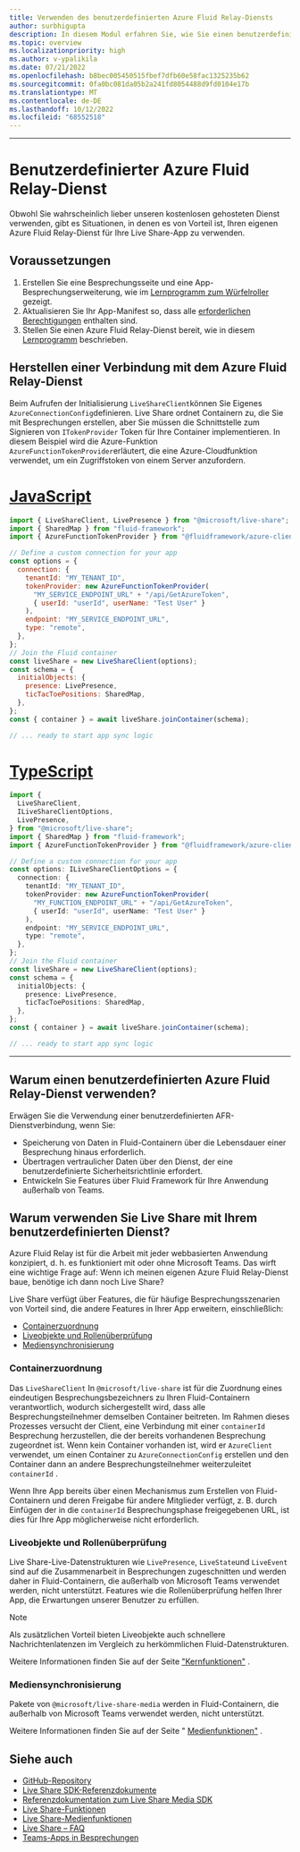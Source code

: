 ```yaml
---
title: Verwenden des benutzerdefinierten Azure Fluid Relay-Diensts
author: surbhigupta
description: In diesem Modul erfahren Sie, wie Sie einen benutzerdefinierten Azure Fluid Relay-Dienst mit Live Share verwenden.
ms.topic: overview
ms.localizationpriority: high
ms.author: v-ypalikila
ms.date: 07/21/2022
ms.openlocfilehash: b8bec005450515fbef7dfb60e58fac1325235b62
ms.sourcegitcommit: 0fa0bc081da05b2a241fd8054488d9fd0104e17b
ms.translationtype: MT
ms.contentlocale: de-DE
ms.lasthandoff: 10/12/2022
ms.locfileid: "68552518"
---
```

---

# <a name="custom-azure-fluid-relay-service"></a>Benutzerdefinierter Azure Fluid Relay-Dienst

Obwohl Sie wahrscheinlich lieber unseren kostenlosen gehosteten Dienst verwenden, gibt es Situationen, in denen es von Vorteil ist, Ihren eigenen Azure Fluid Relay-Dienst für Ihre Live Share-App zu verwenden.

## <a name="pre-requisites"></a>Voraussetzungen

1. Erstellen Sie eine Besprechungsseite und eine App-Besprechungserweiterung, wie im [Lernprogramm zum Würfelroller](../teams-live-share-tutorial.md) gezeigt.
2. Aktualisieren Sie Ihr App-Manifest so, dass alle [erforderlichen Berechtigungen](../teams-live-share-capabilities.md#register-rsc-permissions) enthalten sind.
3. Stellen Sie einen Azure Fluid Relay-Dienst bereit, wie in diesem [Lernprogramm](/azure/azure-fluid-relay/how-tos/provision-fluid-azure-portal) beschrieben.

## <a name="connect-to-azure-fluid-relay-service"></a>Herstellen einer Verbindung mit dem Azure Fluid Relay-Dienst

Beim Aufrufen der Initialisierung `LiveShareClient`können Sie Eigenes `AzureConnectionConfig`definieren. Live Share ordnet Containern zu, die Sie mit Besprechungen erstellen, aber Sie müssen die Schnittstelle zum Signieren von `ITokenProvider` Token für Ihre Container implementieren. In diesem Beispiel wird die Azure-Funktion `AzureFunctionTokenProvider`erläutert, die eine Azure-Cloudfunktion verwendet, um ein Zugriffstoken von einem Server anzufordern.

# <a name="javascript"></a>[JavaScript](#tab/javascript)

```javascript
import { LiveShareClient, LivePresence } from "@microsoft/live-share";
import { SharedMap } from "fluid-framework";
import { AzureFunctionTokenProvider } from "@fluidframework/azure-client";

// Define a custom connection for your app
const options = {
  connection: {
    tenantId: "MY_TENANT_ID",
    tokenProvider: new AzureFunctionTokenProvider(
      "MY_SERVICE_ENDPOINT_URL" + "/api/GetAzureToken",
      { userId: "userId", userName: "Test User" }
    ),
    endpoint: "MY_SERVICE_ENDPOINT_URL",
    type: "remote",
  },
};
// Join the Fluid container
const liveShare = new LiveShareClient(options);
const schema = {
  initialObjects: {
    presence: LivePresence,
    ticTacToePositions: SharedMap,
  },
};
const { container } = await liveShare.joinContainer(schema);

// ... ready to start app sync logic
```

# <a name="typescript"></a>[TypeScript](#tab/typescript)

```TypeScript
import {
  LiveShareClient,
  ILiveShareClientOptions,
  LivePresence,
} from "@microsoft/live-share";
import { SharedMap } from "fluid-framework";
import { AzureFunctionTokenProvider } from "@fluidframework/azure-client";

// Define a custom connection for your app
const options: ILiveShareClientOptions = {
  connection: {
    tenantId: "MY_TENANT_ID",
    tokenProvider: new AzureFunctionTokenProvider(
      "MY_FUNCTION_ENDPOINT_URL" + "/api/GetAzureToken",
      { userId: "userId", userName: "Test User" }
    ),
    endpoint: "MY_SERVICE_ENDPOINT_URL",
    type: "remote",
  },
};
// Join the Fluid container
const liveShare = new LiveShareClient(options);
const schema = {
  initialObjects: {
    presence: LivePresence,
    ticTacToePositions: SharedMap,
  },
};
const { container } = await liveShare.joinContainer(schema);

// ... ready to start app sync logic
```

---

## <a name="why-use-a-custom-azure-fluid-relay-service"></a>Warum einen benutzerdefinierten Azure Fluid Relay-Dienst verwenden?

Erwägen Sie die Verwendung einer benutzerdefinierten AFR-Dienstverbindung, wenn Sie:

* Speicherung von Daten in Fluid-Containern über die Lebensdauer einer Besprechung hinaus erforderlich.
* Übertragen vertraulicher Daten über den Dienst, der eine benutzerdefinierte Sicherheitsrichtlinie erfordert.
* Entwickeln Sie Features über Fluid Framework für Ihre Anwendung außerhalb von Teams.

## <a name="why-use-live-share-with-your-custom-service"></a>Warum verwenden Sie Live Share mit Ihrem benutzerdefinierten Dienst?

Azure Fluid Relay ist für die Arbeit mit jeder webbasierten Anwendung konzipiert, d. h. es funktioniert mit oder ohne Microsoft Teams. Das wirft eine wichtige Frage auf: Wenn ich meinen eigenen Azure Fluid Relay-Dienst baue, benötige ich dann noch Live Share?

Live Share verfügt über Features, die für häufige Besprechungsszenarien von Vorteil sind, die andere Features in Ihrer App erweitern, einschließlich:

* [Containerzuordnung](#container-mapping)
* [Liveobjekte und Rollenüberprüfung](#live-objects-and-role-verification)
* [Mediensynchronisierung](#media-synchronization)

### <a name="container-mapping"></a>Containerzuordnung

Das `LiveShareClient` In `@microsoft/live-share` ist für die Zuordnung eines eindeutigen Besprechungsbezeichners zu Ihren Fluid-Containern verantwortlich, wodurch sichergestellt wird, dass alle Besprechungsteilnehmer demselben Container beitreten. Im Rahmen dieses Prozesses versucht der Client, eine Verbindung mit einer `containerId` Besprechung herzustellen, die der bereits vorhandenen Besprechung zugeordnet ist. Wenn kein Container vorhanden ist, wird er `AzureClient` verwendet, um einen Container zu `AzureConnectionConfig` erstellen und den Container dann an andere Besprechungsteilnehmer weiterzuleitet `containerId` .

Wenn Ihre App bereits über einen Mechanismus zum Erstellen von Fluid-Containern und deren Freigabe für andere Mitglieder verfügt, z. B. durch Einfügen der in die `containerId` Besprechungsphase freigegebenen URL, ist dies für Ihre App möglicherweise nicht erforderlich.

### <a name="live-objects-and-role-verification"></a>Liveobjekte und Rollenüberprüfung

Live Share-Live-Datenstrukturen wie `LivePresence`, `LiveState`und `LiveEvent` sind auf die Zusammenarbeit in Besprechungen zugeschnitten und werden daher in Fluid-Containern, die außerhalb von Microsoft Teams verwendet werden, nicht unterstützt. Features wie die Rollenüberprüfung helfen Ihrer App, die Erwartungen unserer Benutzer zu erfüllen.

> [!NOTE]
> Als zusätzlichen Vorteil bieten Liveobjekte auch schnellere Nachrichtenlatenzen im Vergleich zu herkömmlichen Fluid-Datenstrukturen.

Weitere Informationen finden Sie auf der Seite ["Kernfunktionen"](../teams-live-share-capabilities.md) .

### <a name="media-synchronization"></a>Mediensynchronisierung

Pakete von `@microsoft/live-share-media` werden in Fluid-Containern, die außerhalb von Microsoft Teams verwendet werden, nicht unterstützt.

Weitere Informationen finden Sie auf der Seite " [Medienfunktionen"](../teams-live-share-media-capabilities.md) .

## <a name="see-also"></a>Siehe auch

* [GitHub-Repository](https://github.com/microsoft/live-share-sdk)
* [Live Share SDK-Referenzdokumente](/javascript/api/@microsoft/live-share/)
* [Referenzdokumentation zum Live Share Media SDK](/javascript/api/@microsoft/live-share-media/)
* [Live Share-Funktionen](../teams-live-share-capabilities.md)
* [Live Share-Medienfunktionen](../teams-live-share-media-capabilities.md)
* [Live Share – FAQ](../teams-live-share-faq.md)
* [Teams-Apps in Besprechungen](../teams-apps-in-meetings.md)
